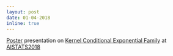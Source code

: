 ```yaml
---
layout: post
date: 01-04-2018
inline: true
---
```



[Poster](/assets/pdf/poster_KCEF.pdf) presentation on [Kernel Conditional Exponential Family](https://arxiv.org/abs/1711.05363) at [AISTATS2018](https://aistats.org/aistats2018/)
